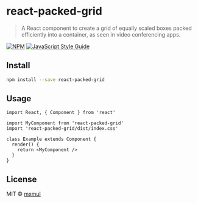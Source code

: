 # react-packed-grid

> A React component to create a grid of equally scaled boxes packed efficiently into a container, as seen in video conferencing apps.

[![NPM](https://img.shields.io/npm/v/react-packed-grid.svg)](https://www.npmjs.com/package/react-packed-grid) [![JavaScript Style Guide](https://img.shields.io/badge/code_style-standard-brightgreen.svg)](https://standardjs.com)

## Install

```bash
npm install --save react-packed-grid
```

## Usage

```tsx
import React, { Component } from 'react'

import MyComponent from 'react-packed-grid'
import 'react-packed-grid/dist/index.css'

class Example extends Component {
  render() {
    return <MyComponent />
  }
}
```

## License

MIT © [mxmul](https://github.com/mxmul)
